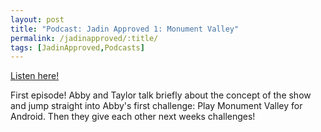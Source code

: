 ```yaml
---
layout: post
title: "Podcast: Jadin Approved 1: Monument Valley"
permalink: /jadinapproved/:title/
tags: [JadinApproved,Podcasts]
---
```

[Listen here!](https://soundcloud.com/jadinapproved/1-monument-valley)

First episode! Abby and Taylor talk briefly about the concept of the show and jump straight into Abby's first challenge: Play Monument Valley for Android. Then they give each other next weeks challenges!